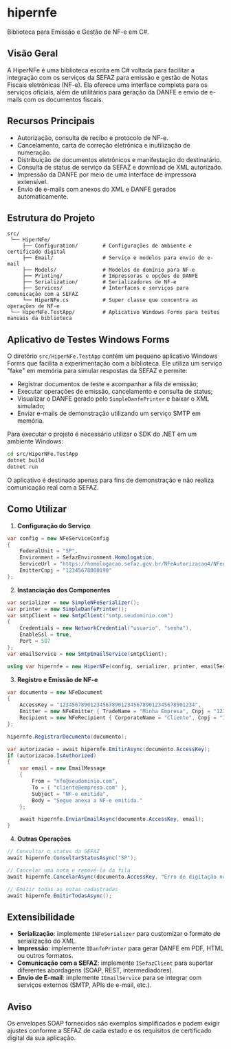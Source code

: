 # hipernfe

Biblioteca para Emissão e Gestão de NF-e em C#.

## Visão Geral

A HiperNFe é uma biblioteca escrita em C# voltada para facilitar a integração com os serviços da SEFAZ para emissão e gestão de Notas Fiscais eletrônicas (NF-e). Ela oferece uma interface completa para os serviços oficiais, além de utilitários para geração da DANFE e envio de e-mails com os documentos fiscais.

## Recursos Principais

- Autorização, consulta de recibo e protocolo de NF-e.
- Cancelamento, carta de correção eletrônica e inutilização de numeração.
- Distribuição de documentos eletrônicos e manifestação do destinatário.
- Consulta de status de serviço da SEFAZ e download de XML autorizado.
- Impressão da DANFE por meio de uma interface de impressora extensível.
- Envio de e-mails com anexos do XML e DANFE gerados automaticamente.

## Estrutura do Projeto

```
src/
 └── HiperNFe/
     ├── Configuration/        # Configurações de ambiente e certificado digital
     ├── Email/                # Serviço e modelos para envio de e-mail
     ├── Models/               # Modelos de domínio para NF-e
     ├── Printing/             # Impressoras e opções de DANFE
     ├── Serialization/        # Serializadores de NF-e
     ├── Services/             # Interfaces e serviços para comunicação com a SEFAZ
     └── HiperNFe.cs           # Super classe que concentra as operações de NF-e
 └── HiperNFe.TestApp/         # Aplicativo Windows Forms para testes manuais da biblioteca
```

## Aplicativo de Testes Windows Forms

O diretório `src/HiperNFe.TestApp` contém um pequeno aplicativo Windows Forms que facilita a experimentação com a biblioteca. Ele utiliza um serviço "fake" em memória para simular respostas da SEFAZ e permite:

- Registrar documentos de teste e acompanhar a fila de emissão;
- Executar operações de emissão, cancelamento e consulta de status;
- Visualizar o DANFE gerado pelo `SimpleDanfePrinter` e baixar o XML simulado;
- Enviar e-mails de demonstração utilizando um serviço SMTP em memória.

Para executar o projeto é necessário utilizar o SDK do .NET em um ambiente Windows:

```bash
cd src/HiperNFe.TestApp
dotnet build
dotnet run
```

O aplicativo é destinado apenas para fins de demonstração e não realiza comunicação real com a SEFAZ.

## Como Utilizar

1. **Configuração do Serviço**

```csharp
var config = new NFeServiceConfig
{
    FederalUnit = "SP",
    Environment = SefazEnvironment.Homologation,
    ServiceUrl = "https://homologacao.sefaz.gov.br/NFeAutorizacao4/NFeAutorizacao4.asmx",
    EmitterCnpj = "12345678000190"
};
```

2. **Instanciação dos Componentes**

```csharp
var serializer = new SimpleNFeSerializer();
var printer = new SimpleDanfePrinter();
var smtpClient = new SmtpClient("smtp.seudominio.com")
{
    Credentials = new NetworkCredential("usuario", "senha"),
    EnableSsl = true,
    Port = 587
};
var emailService = new SmtpEmailService(smtpClient);

using var hipernfe = new HiperNFe(config, serializer, printer, emailService);
```

3. **Registro e Emissão de NF-e**

```csharp
var documento = new NFeDocument
{
    AccessKey = "12345678901234567890123456789012345678901234",
    Emitter = new NFeEmitter { TradeName = "Minha Empresa", Cnpj = "12345678000190" },
    Recipient = new NFeRecipient { CorporateName = "Cliente", Cnpj = "10987654000199" }
};

hipernfe.RegistrarDocumento(documento);

var autorizacao = await hipernfe.EmitirAsync(documento.AccessKey);
if (autorizacao.IsAuthorized)
{
    var email = new EmailMessage
    {
        From = "nfe@seudominio.com",
        To = { "cliente@empresa.com" },
        Subject = "NF-e emitida",
        Body = "Segue anexa a NF-e emitida."
    };

    await hipernfe.EnviarEmailAsync(documento.AccessKey, email);
}
```

4. **Outras Operações**

```csharp
// Consultar o status da SEFAZ
await hipernfe.ConsultarStatusAsync("SP");

// Cancelar uma nota e removê-la da fila
await hipernfe.CancelarAsync(documento.AccessKey, "Erro de digitação nos dados da NF-e");

// Emitir todas as notas cadastradas
await hipernfe.EmitirTodasAsync();
```

## Extensibilidade

- **Serialização**: implemente `INFeSerializer` para customizar o formato de serialização do XML.
- **Impressão**: implemente `IDanfePrinter` para gerar DANFE em PDF, HTML ou outros formatos.
- **Comunicação com a SEFAZ**: implemente `ISefazClient` para suportar diferentes abordagens (SOAP, REST, intermediadores).
- **Envio de E-mail**: implemente `IEmailService` para se integrar com serviços externos (SMTP, APIs de e-mail, etc.).

## Aviso

Os envelopes SOAP fornecidos são exemplos simplificados e podem exigir ajustes conforme a SEFAZ de cada estado e os requisitos de certificado digital da sua aplicação.
